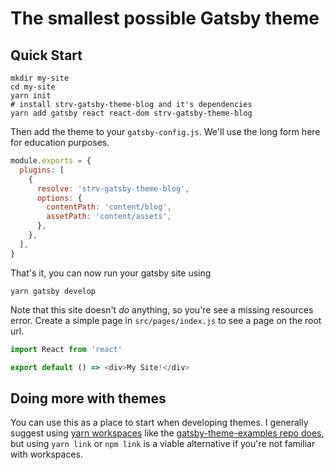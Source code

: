 # The smallest possible Gatsby theme

## Quick Start

```shell
mkdir my-site
cd my-site
yarn init
# install strv-gatsby-theme-blog and it's dependencies
yarn add gatsby react react-dom strv-gatsby-theme-blog
```

Then add the theme to your `gatsby-config.js`. We'll use the long form
here for education purposes.

```javascript
module.exports = {
  plugins: [
    {
      resolve: 'strv-gatsby-theme-blog',
      options: {
        contentPath: 'content/blog',
        assetPath: 'content/assets',
      },
    },
  ],
}
```

That's it, you can now run your gatsby site using

```shell
yarn gatsby develop
```

Note that this site doesn't _do_ anything, so you're see a missing
resources error. Create a simple page in `src/pages/index.js` to see a
page on the root url.

```javascript
import React from 'react'

export default () => <div>My Site!</div>
```

## Doing more with themes

You can use this as a place to start when developing themes. I
generally suggest using [yarn
workspaces](https://yarnpkg.com/lang/en/docs/workspaces/) like the
[gatsby-theme-examples repo
does](https://github.com/ChristopherBiscardi/gatsby-theme-examples),
but using `yarn link` or `npm link` is a viable alternative if you're
not familiar with workspaces.
